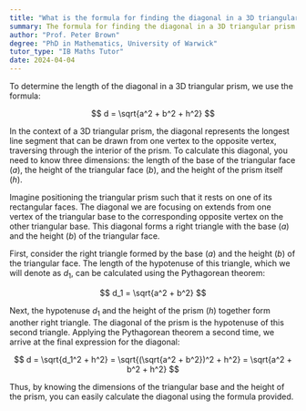 ```yaml
---
title: "What is the formula for finding the diagonal in a 3D triangular prism?"
summary: The formula for finding the diagonal in a 3D triangular prism is $\sqrt{a^2 + b^2 + h^2}$.
author: "Prof. Peter Brown"
degree: "PhD in Mathematics, University of Warwick"
tutor_type: "IB Maths Tutor"
date: 2024-04-04
---
```


To determine the length of the diagonal in a 3D triangular prism, we use the formula:

$$
d = \sqrt{a^2 + b^2 + h^2}
$$

In the context of a 3D triangular prism, the diagonal represents the longest line segment that can be drawn from one vertex to the opposite vertex, traversing through the interior of the prism. To calculate this diagonal, you need to know three dimensions: the length of the base of the triangular face ($a$), the height of the triangular face ($b$), and the height of the prism itself ($h$).

Imagine positioning the triangular prism such that it rests on one of its rectangular faces. The diagonal we are focusing on extends from one vertex of the triangular base to the corresponding opposite vertex on the other triangular base. This diagonal forms a right triangle with the base ($a$) and the height ($b$) of the triangular face.

First, consider the right triangle formed by the base ($a$) and the height ($b$) of the triangular face. The length of the hypotenuse of this triangle, which we will denote as $d_1$, can be calculated using the Pythagorean theorem:

$$
d_1 = \sqrt{a^2 + b^2}
$$

Next, the hypotenuse $d_1$ and the height of the prism ($h$) together form another right triangle. The diagonal of the prism is the hypotenuse of this second triangle. Applying the Pythagorean theorem a second time, we arrive at the final expression for the diagonal:

$$
d = \sqrt{d_1^2 + h^2} = \sqrt{(\sqrt{a^2 + b^2})^2 + h^2} = \sqrt{a^2 + b^2 + h^2}
$$

Thus, by knowing the dimensions of the triangular base and the height of the prism, you can easily calculate the diagonal using the formula provided.
    